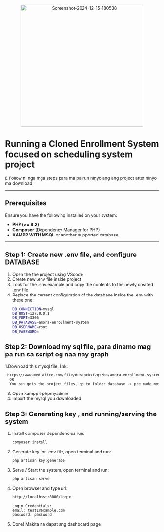 <p align="center"><a href="https://laravel.com" target="_blank"><img src="https://i.ibb.co/BwfCpGS/Screenshot-2024-12-15-180538.png" alt="Screenshot-2024-12-15-180538" width="400" alt="Laravel Logo"></a></p>




# Running a Cloned Enrollment System focused on scheduling system project

E Follow ni nga mga steps para ma pa run ninyo ang ang project after ninyo ma download

---

## Prerequisites

Ensure you have the following installed on your system:
- **PHP (>= 8.2)**
- **Composer** (Dependency Manager for PHP)
- **XAMPP WITH MSQL** or another supported database

---

## Step 1: Create new .env file, and configure DATABASE

1. Open the the project using VScode
2. Create new .env file inside project
3. Look for the .env.example and copy the contents to the newly created .env file
4. Replace the current configuration of the database inside the .env  with these one:
    ```bash
    DB_CONNECTION=mysql
    DB_HOST=127.0.0.1
    DB_PORT=3306
    DB_DATABASE=amora-enrollment-system
    DB_USERNAME=root
    DB_PASSWORD=
     ```


## Step 2: Download my sql file, para dinamo mag pa run sa script og naa nay graph

1.Download this mysql file, link:
  ```bash
   https://www.mediafire.com/file/du62pckxf7qtzbo/amora-enrollment-system.sql/file
    OR
    You can goto the project files, go to folder database -> pre_made_mysql_file -> amora-enrollment-system.sql
  ```
3. Open xampp->phpmyadmin
4. Import the mysql you downloaded


## Step 3: Generating key , and running/serving the system

1. install composer dependencies run:
   ```bash
   composer install
   ```
2. Generate key for .env file, open terminal and run:
   ```bash
   php artisan key:generate
   ```
3. Serve / Start the system, open terminal and run:
   ```bash
   php artisan serve
   ```
4. Open browser and type url:
   ```bash
   http://localhost:8000/login

   Login Credentials:
   email: test1@example.com
   password: password
   ```
5. Done! Makita na dapat ang dashboard page



